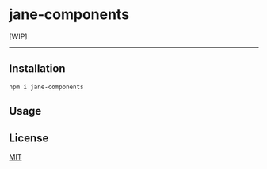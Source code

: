 # jane-components

[WIP]

--------

## Installation

`npm i jane-components`

## Usage

## License

[MIT](./LICENSE.md)
